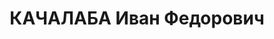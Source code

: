 ---
title: КАЧАЛАБА Иван Федорович
description: "Род. в 1904, с. Ярмолинцы, Подольская губ. \n  Приговор: 26.10.1937\
  \ – ВМН"
---